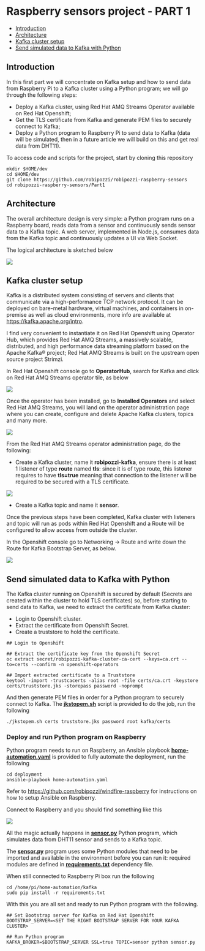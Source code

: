 # Raspberry sensors project - PART 1
- [Introduction](#introduction)
- [Architecture](#architecture)
- [Kafka cluster setup](#kafka-cluster-setup)
- [Send simulated data to Kafka with Python](#send-simulated-data-to-kafka-with-python)

## Introduction
In this first part we will concentrate on Kafka setup and how to send data from Raspberry Pi to a Kafka cluster using a Python program; we will go through the following steps:
* Deploy a Kafka cluster, using Red Hat AMQ Streams Operator available on Red Hat Openshift;
* Get the TLS certificate from Kafka and generate PEM files to securely connect to Kafka;
* Deploy a Python program to Raspberry Pi to send data to Kafka (data will be simulated, then in a future article we will build on this and get real data from DHT11).

To access code and scripts for the project, start by cloning this repository 
```
mkdir $HOME/dev
cd $HOME/dev
git clone https://github.com/robipozzi/robipozzi-raspberry-sensors 
cd robipozzi-raspberry-sensors/Part1
```

## Architecture
The overall architecture design is very simple: a Python program runs on a Raspberry board, reads data from a sensor and continuously sends sensor data to a Kafka topic. A web server, implemented in Node.js, consumes data from the Kafka topic and continuously updates a UI via Web Socket.

The logical architecture is sketched below

![](../images/architecture.png)


## Kafka cluster setup
Kafka is a distributed system consisting of servers and clients that communicate via a high-performance TCP network protocol. It can be deployed on bare-metal hardware, virtual machines, and containers in on-premise as well as cloud environments, more info are available at https://kafka.apache.org/intro.

I find very convenient to instantiate it on Red Hat Openshift using Operator Hub, which provides Red Hat AMQ Streams, a massively scalable, distributed, and high performance data streaming platform based on the Apache Kafka® project; Red Hat AMQ Streams is built on the upstream open source project Strimzi.

In Red Hat Openshift console go to **OperatorHub**, search for Kafka and click on Red Hat AMQ Streams operator tile, as below

![](images/operator-hub.png)

Once the operator has been installed, go to **Installed Operators** and select Red Hat AMQ Streams, you will land on the operator administration page where you can create, configure and delete Apache Kafka clusters, topics and many more.

![](images/installed-operators.png)

From the Red Hat AMQ Streams operator administration page, do the following:

* Create a Kafka cluster, name it **robipozzi-kafka**, ensure there is at least 1 listener of type **route** named **tls**: since it is of type route, this listener requires to have **tls=true** meaning that connection to the listener will be required to be secured with a TLS certificate.

![](images/kafka-listener.png)

* Create a Kafka topic and name it **sensor**.

Once the previous steps have been completed, Kafka cluster with listeners and topic will run as pods within Red Hat Openshift and a Route will be configured to allow access from outside the cluster.

In the Openshift console go to Networking → Route and write down the Route for Kafka Bootstrap Server, as below.

![](images/kafka-bootstrap-route.png)

## Send simulated data to Kafka with Python
The Kafka cluster running on Openshift is secured by default (Secrets are created within the cluster to hold TLS certificates) so, before starting to send data to Kafka, we need to extract the certificate from Kafka cluster:
* Login to Openshift cluster.
* Extract the certificate from Openshift Secret.
* Create a truststore to hold the certificate.
```
## Login to Openshift 

## Extract the certificate key from the Openshift Secret
oc extract secret/robipozzi-kafka-cluster-ca-cert --keys=ca.crt --to=certs --confirm -n openshift-operators

## Import extracted certificate to a Truststore
keytool -import -trustcacerts -alias root -file certs/ca.crt -keystore certs/truststore.jks -storepass password -noprompt
```
And then generate PEM files in order for a Python program to securely connect to Kafka.
The **[jkstopem.sh](jkstopem.sh)** script is provided to do the job, run the following
```
./jkstopem.sh certs truststore.jks password root kafka/certs
```

### Deploy and run Python program on Raspberry
Python program needs to run on Raspberry, an Ansible playbook **[home-automation.yaml](deployment/home-automation.yaml)** is provided to fully automate the deployment, run the following
```
cd deployment
ansible-playbook home-automation.yaml
```
Refer to https://github.com/robipozzi/windfire-raspberry for instructions on how to setup Ansible on Raspberry.

Connect to Raspberry and you should find something like this

![](images/raspberry.png)

All the magic actually happens in **[sensor.py](kafka/sensor.py)** Python program, which simulates data from DHT11 sensor and sends to a Kafka topic.

The **[sensor.py](kafka/sensor.py)** program uses some Python modules that need to be imported and available in the environment before you can run it: required modules are defined in **[requirements.txt](kafka/requirements.txt)** dependency file.

When still connected to Raspberry Pi box run the following
```
cd /home/pi/home-automation/kafka
sudo pip install -r requirements.txt
```
With this you are all set and ready to run Python program with the following.
```
## Set Bootstrap server for Kafka on Red Hat Openshift
BOOTSTRAP_SERVER=<SET THE RIGHT BOOTSTRAP SERVER FOR YOUR KAFKA CLUSTER>

## Run Python program
KAFKA_BROKER=$BOOTSTRAP_SERVER SSL=true TOPIC=sensor python sensor.py
```